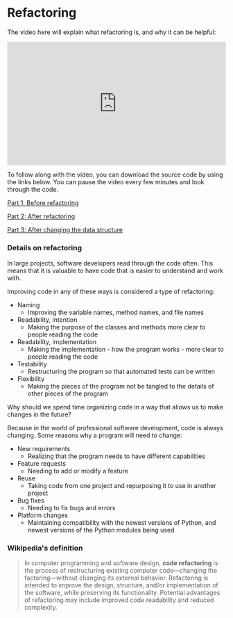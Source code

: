 
# Refactoring

The video here will explain what refactoring is, and why it can be helpful:

<div style="position: relative; padding-bottom: 56.25%; height: 0;"><iframe src="https://www.youtube.com/embed/8D2RHhJ0794" title="Programming 2: Refactoring" frameborder="0" allow="accelerometer; autoplay; clipboard-write; encrypted-media; gyroscope; picture-in-picture" allowfullscreen style="position: absolute; top: 0; left: 0; width: 100%; height: 100%;"></iframe></div>

To follow along with the video, you can download the source code by using the links below. You can pause the video every few minutes and look through the code.

<a href="https://github.com/kibo-programming-2-jan-23/walkthroughs/tree/main/phonebook-refactoring/1-before-refactoring" target="_blank">Part 1: Before refactoring</a>

<a href="https://github.com/kibo-programming-2-jan-23/walkthroughs/tree/main/phonebook-refactoring/2-after-refactoring" target="_blank">Part 2: After refactoring</a>

<a href="https://github.com/kibo-programming-2-jan-23/walkthroughs/tree/main/phonebook-refactoring/3-after-changing-implementation" target="_blank">Part 3: After changing the data structure</a>


### Details on refactoring

In large projects, software developers read through the code often. This means that it is valuable to have code that is easier to understand and work with.

Improving code in any of these ways is considered a type of refactoring:

* Naming
    * Improving the variable names, method names, and file names
* Readability, intention
    * Making the purpose of the classes and methods more clear to people reading the code
* Readability, implementation
    * Making the implementation - how the program works - more clear to people reading the code
* Testability
    * Restructuring the program so that automated tests can be written
* Flexibility
    * Making the pieces of the program not be tangled to the details of other pieces of the program

Why should we spend time organizing code in a way that allows us to make changes in the future?

Because in the world of professional software development, code is always changing. Some reasons why a program will need to change:

* New requirements
    * Realizing that the program needs to have different capabilities
* Feature requests
    * Needing to add or modify a feature
* Reuse
    * Taking code from one project and repurposing it to use in another project
* Bug fixes
    * Needing to fix bugs and errors
* Platform changes
    * Maintaining compatibility with the newest versions of Python, and newest versions of the Python modules being used


### Wikipedia's definition

> In computer programming and software design, **code refactoring** is the process of restructuring existing computer code—changing the factoring—without changing its external behavior. Refactoring is intended to improve the design, structure, and/or implementation of the software, while preserving its functionality. Potential advantages of refactoring may include improved code readability and reduced complexity.




